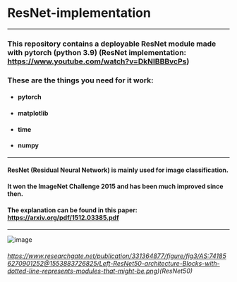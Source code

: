 # ResNet-implementation
-----
### This repository contains a deployable ResNet module made with pytorch (python 3.9) (ResNet implementation: https://www.youtube.com/watch?v=DkNIBBBvcPs)
### These are the things you need for it work:
- #### pytorch
- #### matplotlib
- #### time
- #### numpy
------
#### ResNet (Residual Neural Network) is mainly used for image classification.
#### It won the ImageNet Challenge 2015 and has been much improved since then.
#### The explanation can be found in this paper: https://arxiv.org/pdf/1512.03385.pdf
------
![image](https://user-images.githubusercontent.com/88616547/177297622-5b7fff36-c5ee-4a2e-939e-fed1beb9e258.png)
###### https://www.researchgate.net/publication/331364877/figure/fig3/AS:741856270901252@1553883726825/Left-ResNet50-architecture-Blocks-with-dotted-line-represents-modules-that-might-be.png)(ResNet50)
